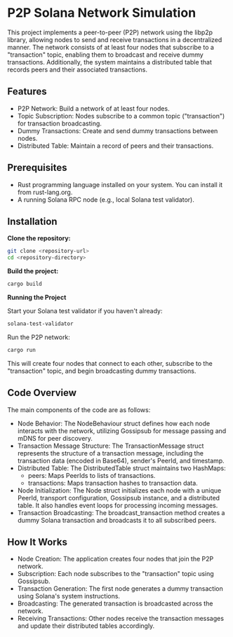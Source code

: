 # P2P Solana Network Simulation

This project implements a peer-to-peer (P2P) network using the libp2p library, allowing nodes to send and receive transactions in a decentralized manner. The network consists of at least four nodes that subscribe to a "transaction" topic, enabling them to broadcast and receive dummy transactions. Additionally, the system maintains a distributed table that records peers and their associated transactions.

## Features
- P2P Network: Build a network of at least four nodes.
- Topic Subscription: Nodes subscribe to a common topic ("transaction") for transaction broadcasting.
- Dummy Transactions: Create and send dummy transactions between nodes.
- Distributed Table: Maintain a record of peers and their transactions.

## Prerequisites

- Rust programming language installed on your system. You can install it from rust-lang.org.
- A running Solana RPC node (e.g., local Solana test validator).

## Installation
**Clone the repository:**

```bash
git clone <repository-url>
cd <repository-directory>
```

**Build the project:**

```bash
cargo build
```

**Running the Project**

Start your Solana test validator if you haven't already:
```bash
solana-test-validator
```

Run the P2P network:
```bash
cargo run
```

This will create four nodes that connect to each other, subscribe to the "transaction" topic, and begin broadcasting dummy transactions.

## Code Overview
The main components of the code are as follows:

- Node Behavior: The NodeBehaviour struct defines how each node interacts with the network, utilizing Gossipsub for message passing and mDNS for peer discovery.
- Transaction Message Structure: The TransactionMessage struct represents the structure of a transaction message, including the transaction data (encoded in Base64), sender's PeerId, and timestamp.
- Distributed Table: The DistributedTable struct maintains two HashMaps:
    - peers: Maps PeerIds to lists of transactions.
    - transactions: Maps transaction hashes to transaction data.
- Node Initialization: The Node struct initializes each node with a unique PeerId, transport configuration, Gossipsub instance, and a distributed table. It also handles event loops for processing incoming messages.
- Transaction Broadcasting: The broadcast_transaction method creates a dummy Solana transaction and broadcasts it to all subscribed peers.

## How It Works
- Node Creation: The application creates four nodes that join the P2P network.
- Subscription: Each node subscribes to the "transaction" topic using Gossipsub.
- Transaction Generation: The first node generates a dummy transaction using Solana's system instructions.
- Broadcasting: The generated transaction is broadcasted across the network.
- Receiving Transactions: Other nodes receive the transaction messages and update their distributed tables accordingly.

